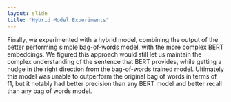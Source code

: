 ```yaml
---
layout: slide
title: "Hybrid Model Experiments"
---
```

Finally, we experimented with a hybrid model, combining the output of the better performing simple bag-of-words model, with the more complex BERT embeddings. We figured this approach would still let us maintain the complex understanding of the sentence that BERT provides, while getting a nudge in the right direction from the bag-of-words trained model. Ultimately this model was unable to outperform the original bag of words in terms of f1, but it notably had better precision than any BERT model and better recall than any bag of words model. 